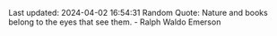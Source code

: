 Last updated: 2024-04-02 16:54:31
Random Quote: Nature and books belong to the eyes that see them. - Ralph Waldo Emerson